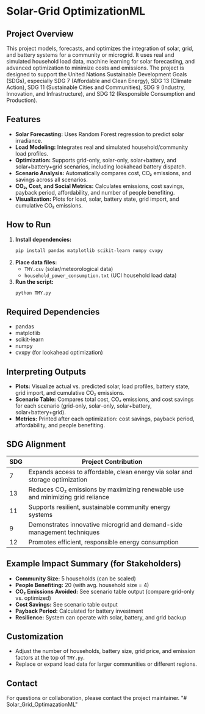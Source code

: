 # Solar-Grid OptimizationML

## Project Overview
This project models, forecasts, and optimizes the integration of solar, grid, and battery systems for a community or microgrid. It uses real and simulated household load data, machine learning for solar forecasting, and advanced optimization to minimize costs and emissions. The project is designed to support the United Nations Sustainable Development Goals (SDGs), especially SDG 7 (Affordable and Clean Energy), SDG 13 (Climate Action), SDG 11 (Sustainable Cities and Communities), SDG 9 (Industry, Innovation, and Infrastructure), and SDG 12 (Responsible Consumption and Production).

## Features
- **Solar Forecasting:** Uses Random Forest regression to predict solar irradiance.
- **Load Modeling:** Integrates real and simulated household/community load profiles.
- **Optimization:** Supports grid-only, solar-only, solar+battery, and solar+battery+grid scenarios, including lookahead battery dispatch.
- **Scenario Analysis:** Automatically compares cost, CO₂ emissions, and savings across all scenarios.
- **CO₂, Cost, and Social Metrics:** Calculates emissions, cost savings, payback period, affordability, and number of people benefiting.
- **Visualization:** Plots for load, solar, battery state, grid import, and cumulative CO₂ emissions.

## How to Run
1. **Install dependencies:**
   ```bash
   pip install pandas matplotlib scikit-learn numpy cvxpy
   ```
2. **Place data files:**
   - `TMY.csv` (solar/meteorological data)
   - `household_power_consumption.txt` (UCI household load data)
3. **Run the script:**
   ```bash
   python TMY.py
   ```

## Required Dependencies
- pandas
- matplotlib
- scikit-learn
- numpy
- cvxpy (for lookahead optimization)

## Interpreting Outputs
- **Plots:** Visualize actual vs. predicted solar, load profiles, battery state, grid import, and cumulative CO₂ emissions.
- **Scenario Table:** Compares total cost, CO₂ emissions, and cost savings for each scenario (grid-only, solar-only, solar+battery, solar+battery+grid).
- **Metrics:** Printed after each optimization: cost savings, payback period, affordability, and people benefiting.

## SDG Alignment
| SDG   | Project Contribution |
|-------|---------------------|
| 7     | Expands access to affordable, clean energy via solar and storage optimization |
| 13    | Reduces CO₂ emissions by maximizing renewable use and minimizing grid reliance |
| 11    | Supports resilient, sustainable community energy systems |
| 9     | Demonstrates innovative microgrid and demand-side management techniques |
| 12    | Promotes efficient, responsible energy consumption |

## Example Impact Summary (for Stakeholders)
- **Community Size:** 5 households (can be scaled)
- **People Benefiting:** 20 (with avg. household size = 4)
- **CO₂ Emissions Avoided:** See scenario table output (compare grid-only vs. optimized)
- **Cost Savings:** See scenario table output
- **Payback Period:** Calculated for battery investment
- **Resilience:** System can operate with solar, battery, and grid backup

## Customization
- Adjust the number of households, battery size, grid price, and emission factors at the top of `TMY.py`.
- Replace or expand load data for larger communities or different regions.

## Contact
For questions or collaboration, please contact the project maintainer. "# Solar_Grid_OptimazationML" 
